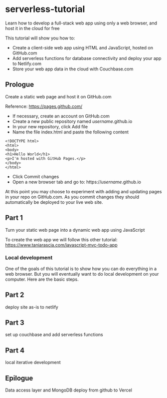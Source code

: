 # serverless-tutorial

Learn how to develop a full-stack web app using only a web browser, and host it in the cloud for free

This tutorial will show you how to:
- Create a client-side web app using HTML and JavaScript, hosted on GitHub.com
- Add serverless functions for database connectivity and deploy your app to Netlify.com
- Store your web app data in the cloud with Couchbase.com

## Prologue

Create a static web page and host it on GitHub.com

Reference: https://pages.github.com/

- If necessary, create an account on GitHub.com
- Create a new public repository named *username*.github.io
- In your new repository, click Add file
- Name the file index.html and paste the following content
~~~
<!DOCTYPE html>
<html>
<body>
<h1>Hello World</h1>
<p>I'm hosted with GitHub Pages.</p>
</body>
</html>
~~~
- Click Commit changes
- Open a new browser tab and go to: https://*username*.github.io

At this point you may choose to experiment with adding and updating pages in your repo on GitHub.com. As you commit changes they should automatically be deployed to your live web site.




## Part 1

Turn your static web page into a dynamic web app using JavaScript

To create the web app we will follow this other tutorial:
https://www.taniarascia.com/javascript-mvc-todo-app

### Local development

One of the goals of this tutorial is to show how you can do everything in a web browser. But you will eventually want to do local development on your computer. Here are the basic steps.



## Part 2

deploy site as-is to netlify

## Part 3

set up couchbase and add serverless functions

## Part 4

local iterative development

## Epilogue

Data access layer and MongoDB
deploy from github to Vercel

